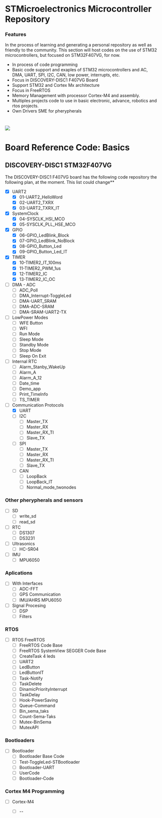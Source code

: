 # STMicroelectronics Microcontroller Repository
### Features

In the process of learning and generating a personal repository as well as friendly to the community. This section will host codes on the use of STM32 microcontrollers, but focused on STM32F407VG, for now. 

- In process of code programming
- Basic code support and exaples of STM32 microcontrollers and AC, DMA, UART, SPI, I2C, CAN, low power, interrupts, etc.
- Focus in DISCOVERY-DISC1 F407VG Board
- Support  STM32 and Cortex Mx architecture
- Focus in FreeRTOS
- Memory Management with processor Cortex-M4 and assembly.
- Multiples projects code to use in basic electronic, advance, robotics and rtos projects.
- Own Drivers SME for pherypherals

#




![](https://i.postimg.cc/SsDPs73D/Sin-t-tulo-2.png)




#




# Board Reference Code: Basics

## DISCOVERY-DISC1 STM32F407VG

The DISCOVERY-DISC1 F407VG board has the following code repository the following plan, at the moment. This list could change**

- [x] UART2
    - [x] 01-UART2_HelloWord
    - [x] 02-UART2_TXRX
    - [x] 03-UART2_TXRX_IT
- [x] SystemClock
    - [x] 04-SYSCLK_HSI_MCO
    - [x] 05-SYSCLK_PLL_HSE_MCO
- [x] GPIO
    - [x] 06-GPIO_LedBlink_Block
    - [x] 07-GPIO_LedBlink_NoBlock
    - [x] 08-GPIO_Button_Led
    - [x] 09-GPIO_Button_Led_IT
- [x] TIMER
    - [x] 10-TIMER2_IT_100ms
    - [x] 11-TIMER2_PWM_1us
    - [x] 12-TIMER2_IC
    - [x] 13-TIMER2_IC_OC
- [ ] DMA - ADC
    - [ ] ADC_Poll
    - [ ] DMA_Interrupt-ToggleLed
    - [ ] DMA-UART_SRAM
    - [ ] DMA-ADC-SRAM
    - [ ] DMA-SRAM-UART2-TX
- [ ] LowPower Modes
    - [ ] WFE Button
    - [ ] WFI
    - [ ] Run Mode
    - [ ] Sleep Mode
    - [ ] Standby Mode
    - [ ] Stop Mode
    - [ ] Sleep On Exit
- [ ] Internal RTC
    - [ ] Alarm_Stanby_WakeUp
    - [ ] Alarm_A
    - [ ] Alarm_A_12
    - [ ] Date_time
    - [ ] Demo_app
    - [ ] Print_TimeInfo
    - [ ] TS_TIMER
- [ ] Communication Protocols
	- [x] UART
	- [ ] I2C
		- [ ] Master_TX
		- [ ] Master_RX
		- [ ] Master_RX_TI
		- [ ] Slave_TX
	- [ ] SPI
		- [ ] Master_TX
		- [ ] Master_RX
		- [ ] Master_RX_TI
		- [ ] Slave_TX
	- [ ] CAN
		- [ ] LoopBack
		- [ ] LoopBack_IT
		- [ ] Normal_mode_twonodes

### Other pherypherals and sensors
- [ ] SD 
    - [ ] write_sd
    - [ ] read_sd
- [ ] RTC
    - [ ] DS1307
    - [ ] DS3231
- [ ] Ultrasonics
	- [ ] HC-SR04
- [ ] IMU
	- [ ] MPU6050

### Aplications

- [ ] With Interfaces
    - [ ] ADC-FFT
    - [ ] GPS Communication
	- [ ] IMU/AHRS MPU6050
- [ ] Signal Procesing
	- [ ] DSP
	- [ ] Filters
	
### RTOS

- [ ] RTOS FreeRTOS
    - [ ] FreeRTOS Code Base
    - [ ] FreeRTOS SystemView SEGGER Code Base
    - [ ] CreateTask 4 leds
    - [ ] UART2
    - [ ] LedButton
    - [ ] LedButtonIT
    - [ ] Task-Notify
    - [ ] TaskDelete
    - [ ] DinamicPriorityInterrupt
    - [ ] TaskDelay
    - [ ] Hook-PowerSaving
    - [ ] Queue-Command
    - [ ] Bin_sema_taks
    - [ ] Count-Sema-Taks
    - [ ] Mutex-BinSema
    - [ ] MutexAPI

### Bootloaders

- [ ] Bootloader
    - [ ] Bootloader Base Code
    - [ ] Test-ToggleLed-STBootloader
    - [ ] Bootloader-UART
    - [ ] UserCode
    - [ ] Bootloader-Code

### Cortex M4 Programming

- [ ] Cortex-M4
    - [ ] --

